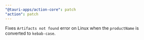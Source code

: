 ```yaml
---
"@tauri-apps/action-core": patch
"action": patch
---
```


Fixes `Artifacts not found` error on Linux when the `productName` is converted to `kebab-case`.
